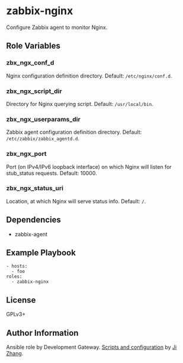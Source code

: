 # zabbix-nginx

Configure Zabbix agent to monitor Nginx.

Role Variables
--------------


### zbx\_ngx\_conf\_d

Nginx configuration definition directory. Default: `/etc/nginx/conf.d`.

### zbx\_ngx\_script\_dir

Directory for Nginx querying script. Default: `/usr/local/bin`.

### zbx\_ngx\_userparams\_dir

Zabbix agent configuration definition directory. Default: `/etc/zabbix/zabbix_agentd.d`.

### zbx\_ngx\_port

Port (on IPv4/IPv6 loopback interface) on which Nginx will listen for stub\_status requests. Default: 10000.

### zbx\_ngx\_status\_uri

Location, at which Nginx will serve status info. Default: `/`.

Dependencies
------------

* zabbix-agent

Example Playbook
----------------

    - hosts:
      - foo
    roles:
      - zabbix-nginx

License
-------

GPLv3+

Author Information
------------------

Ansible role by Development Gateway. [Scripts and configuration](https://github.com/jizhang/zabbix-templates) by [Ji Zhang](https://github.com/jizhang).
